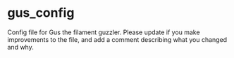 # gus_config
Config file for Gus the filament guzzler. Please update if you make improvements to the file, and add a comment describing what you changed and why. 
